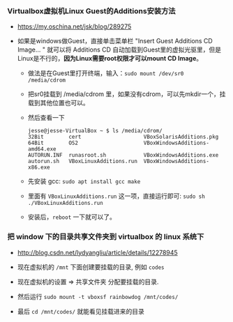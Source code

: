 ### Virtualbox虚拟机Linux Guest的Additions安装方法
* https://my.oschina.net/jsk/blog/289275

* 如果是windows做Guest，直接单击菜单栏 "Insert Guest Additions CD Image... " 就可以将 Additions CD 自动加载到Guest里的虚拟光驱里，但是Linux是不行的，**因为Linux需要root权限才可以mount CD Image**。
    * 做法是在Guest里打开终端，输入：`sudo mount /dev/sr0  /media/cdrom`

    * 把sr0挂载到 /media/cdrom 里，如果没有cdrom，可以先mkdir一个，挂载到其他位置也可以。

    * 然后查看一下
        ```
        jesse@jesse-VirtualBox ~ $ ls /media/cdrom/
        32Bit        cert                    VBoxSolarisAdditions.pkg
        64Bit        OS2                     VBoxWindowsAdditions-amd64.exe
        AUTORUN.INF  runasroot.sh            VBoxWindowsAdditions.exe
        autorun.sh   VBoxLinuxAdditions.run  VBoxWindowsAdditions-x86.exe
        ```

    * 先安装 gcc: `sudo apt install gcc make`

    * 里面有 `VBoxLinuxAdditions.run` 这一项，直接运行即可: `sudo sh ./VBoxLinuxAdditions.run`

    * 安装后，`reboot` 一下就可以了。


### 把 window 下的目录共享文件夹到 virtualbox 的 linux 系统下
* http://blog.csdn.net/lydyangliu/article/details/12278945

* 现在虚拟机的 `/mnt` 下面创建要挂载的目录, 例如 `codes`

* 现在虚拟机的设置 => 共享文件夹 分配要挂载的目录.

* 然后运行 `sudo mount -t vboxsf rainbowdog /mnt/codes/`

* 最后 `cd /mnt/codes/` 就能看见挂载进来的目录

